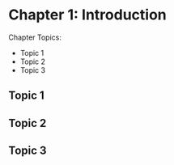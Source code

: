 # Chapter 1: Introduction

Chapter Topics:

* Topic 1
* Topic 2
* Topic 3

## Topic 1

## Topic 2

## Topic 3
